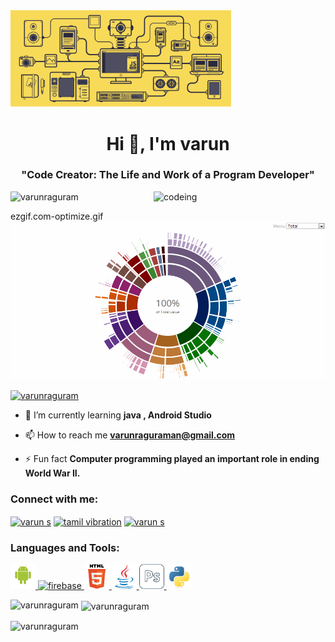 <img src=image/1_OxT7UjIwhklKE8d8SFyo7g.gif alt="MasterHead" data-canonical-src="https://cdn-images-1.medium.com/fit/t/1500/380/1*OF0xEMkWBv-69zvmNs6RDQ.gif" style="max-width: 70%; display: inline-block;" data-target="animated-image.originalImage">
<h1 align="center">Hi 👋, I'm varun</h1>
<h3 align="center">"Code Creator: The Life and Work of a Program Developer"</h3>
<img align ="right"alt="codeing" width="275"src="https://cdn.dribbble.com/users/1059583/screenshots/4171367/coding-freak.gif">
<p align="left">
<p align="left"> <img src="https://komarev.com/ghpvc/?username=varunraguram&label=Profile%20views&color=0e75b6&style=flat" alt="varunraguram" /> </p>
ezgif.com-optimize.gif
<img src=ezgif.com-optimize.gif"animated-image.originalImage">

<p align="left"> <a href="https://github.com/ryo-ma/github-profile-trophy"><img src="https://github-profile-trophy.vercel.app/?username=varunraguram" alt="varunraguram" /></a> </p>

- 🌱 I’m currently learning **java , Android Studio**

- 📫 How to reach me **varunraguraman@gmail.com**

- ⚡ Fun fact **Computer programming played an important role in ending World War II.**

<h3 align="left">Connect with me:</h3>

<a href="linkedin.com/in/varun-s-63a663220" target="blank"><img align="center" src="https://raw.githubusercontent.com/rahuldkjain/github-profile-readme-generator/master/src/images/icons/Social/linked-in-alt.svg" alt="varun s" height="30" width="40" /></a>
<a href="https://www.youtube.com/c/tamil vibration" target="blank"><img align="center" src="https://raw.githubusercontent.com/rahuldkjain/github-profile-readme-generator/master/src/images/icons/Social/youtube.svg" alt="tamil vibration" height="30" width="40" /></a>
<a href="https://www.hackerrank.com/varun s" target="blank"><img align="center" src="https://raw.githubusercontent.com/rahuldkjain/github-profile-readme-generator/master/src/images/icons/Social/hackerrank.svg" alt="varun s" height="30" width="40" /></a>
</p>

<h3 align="left">Languages and Tools:</h3>
<p align="left"> <a href="https://developer.android.com" target="_blank" rel="noreferrer"> <img src="https://raw.githubusercontent.com/devicons/devicon/master/icons/android/android-original-wordmark.svg" alt="android" width="40" height="40"/> </a> <a href="https://firebase.google.com/" target="_blank" rel="noreferrer"> <img src="https://www.vectorlogo.zone/logos/firebase/firebase-icon.svg" alt="firebase" width="40" height="40"/> </a> <a href="https://www.w3.org/html/" target="_blank" rel="noreferrer"> <img src="https://raw.githubusercontent.com/devicons/devicon/master/icons/html5/html5-original-wordmark.svg" alt="html5" width="40" height="40"/> </a> <a href="https://www.java.com" target="_blank" rel="noreferrer"> <img src="https://raw.githubusercontent.com/devicons/devicon/master/icons/java/java-original.svg" alt="java" width="40" height="40"/> </a> <a href="https://www.photoshop.com/en" target="_blank" rel="noreferrer"> <img src="https://raw.githubusercontent.com/devicons/devicon/master/icons/photoshop/photoshop-line.svg" alt="photoshop" width="40" height="40"/> </a> <a href="https://www.python.org" target="_blank" rel="noreferrer"> <img src="https://raw.githubusercontent.com/devicons/devicon/master/icons/python/python-original.svg" alt="python" width="40" height="40"/> </a> </p>

<p><img align="left" src="https://github-readme-stats.vercel.app/api/top-langs?username=varunraguram&show_icons=true&locale=en&layout=compact" alt="varunraguram" /></p>

<p>&nbsp;<img align="center" src="https://github-readme-stats.vercel.app/api?username=varunraguram&show_icons=true&locale=en" alt="varunraguram" /></p>

<p><img align="center" src="https://github-readme-streak-stats.herokuapp.com/?user=varunraguram&" alt="varunraguram" /></p>
